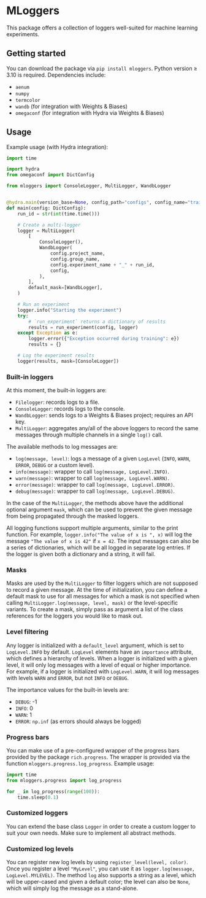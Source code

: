 # MLoggers

This package offers a collection of loggers well-suited for machine learning experiments.

## Getting started

You can download the package via `pip install mloggers`. Python version $\geq$ 3.10 is required. Dependencies include:

- `aenum`
- `numpy`
- `termcolor`
- `wandb` (for integration with Weights & Biases)
- `omegaconf` (for integration with Hydra via Weights & Biases)

## Usage

Example usage (with Hydra integration):

```python
import time

import hydra
from omegaconf import DictConfig

from mloggers import ConsoleLogger, MultiLogger, WandbLogger


@hydra.main(version_base=None, config_path="configs", config_name="train")
def main(config: DictConfig):
    run_id = str(int(time.time()))

    # Create a multi-logger
    logger = MultiLogger(
        [
            ConsoleLogger(),
            WandbLogger(
                config.project_name,
                config.group_name,
                config.experiment_name + "_" + run_id,
                config,
            ),
        ],
        default_mask=[WandbLogger],
    )

    # Run an experiment
    logger.info("Starting the experiment")
    try:
        # `run_experiment` returns a dictionary of results
        results = run_experiment(config, logger)
    except Exception as e:
        logger.error({"Exception occurred during training": e})
        results = {}

    # Log the experiment results
    logger(results, mask=[ConsoleLogger])
```

### Built-in loggers

At this moment, the built-in loggers are:

- `Filelogger`: records logs to a file.
- `ConsoleLogger`: records logs to the console.
- `WandbLogger`: sends logs to a Weights & Biases project; requires an API key.
- `MultiLogger`: aggregates any/all of the above loggers to record the same messages through multiple channels in a single `log()` call.

The available methods to log messages are:

- `log(message, level)`: logs a message of a given `LogLevel` (`INFO`, `WARN`, `ERROR`, `DEBUG` or a custom level).
- `info(message)`: wrapper to call `log(message, LogLevel.INFO)`.
- `warn(message)`: wrapper to call `log(message, LogLevel.WARN)`.
- `error(message)`: wrapper to call `log(message, LogLevel.ERROR)`.
- `debug(message)`: wrapper to call `log(message, LogLevel.DEBUG)`.

In the case of the `MultiLogger`, the methods above have the additional optional argument `mask`, which can be used to prevent the given message from being propagated through the masked loggers.

All logging functions support multiple arguments, similar to the print function. For example, `logger.info("The value of x is ", x)` will log the message `"The value of x is 42"` if `x = 42`.
The input messages can also be a series of dictionaries, which will be all logged in separate log entries. If the logger is given both a dictionary and a string, it will fail.

### Masks

Masks are used by the `MultiLogger` to filter loggers which are not supposed to record a given message. At the time of initialization, you can define a default mask to use for all messages for which a mask is not specified when calling `MultiLogger.log(message, level, mask)` or the level-specific variants. To create a mask, simply pass as argument a list of the class references for the loggers you would like to mask out.

### Level filtering

Any logger is initialized with a `default_level` argument, which is set to `LogLevel.INFO` by default. `LogLevel` elements have an `importance` attribute, which defines a hierarchy of levels. When a logger is initialized with a given level, it will only log messages with a level of equal or higher importance. For example, if a logger is initialized with `LogLevel.WARN`, it will log messages with levels `WARN` and `ERROR`, but not `INFO` or `DEBUG`.

The importance values for the built-in levels are:

- `DEBUG`: -1
- `INFO`: 0
- `WARN`: 1
- `ERROR`: `np.inf` (as errors should always be logged)

### Progress bars

You can make use of a pre-configured wrapper of the progress bars provided by the package `rich.progress`. The wrapper is provided via the function `mloggers.progress.log_progress`. Example usage:

```python
import time
from mloggers.progress import log_progress

for _ in log_progress(range(100)):
    time.sleep(0.1)
```

### Customized loggers

You can extend the base class `Logger` in order to create a custom logger to suit your own needs. Make sure to implement all abstract methods.

### Customized log levels

You can register new log levels by using `register_level(level, color)`. Once you register a level `"MyLevel"`, you can use it as `logger.log(message, LogLevel.MYLEVEL)`. The method `log` also supports a string as a level, which will be upper-cased and given a default color; the level can also be `None`, which will simply log the message as a stand-alone.
